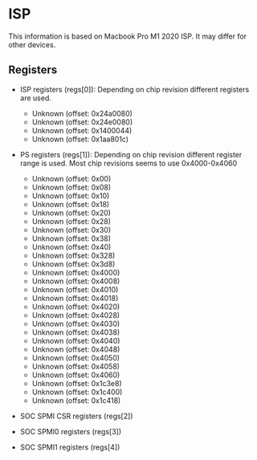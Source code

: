# ISP 
This information is based on Macbook Pro M1 2020 ISP. It may differ for other devices.

## Registers 

- ISP registers (regs[0]): Depending on chip revision different registers are used.
    - Unknown (offset: 0x24a0080)
    - Unknown (offset: 0x24e0080)
    - Unknown (offset: 0x1400044)
    - Unknown (offset: 0x1aa801c)

- PS registers (regs[1]): Depending on chip revision different register range is used. Most chip revisions seems to use 0x4000-0x4060
    - Unknown (offset: 0x00)
    - Unknown (offset: 0x08)
    - Unknown (offset: 0x10)
    - Unknown (offset: 0x18) 
    - Unknown (offset: 0x20)
    - Unknown (offset: 0x28)
    - Unknown (offset: 0x30)
    - Unknown (offset: 0x38)
    - Unknown (offset: 0x40) 
    - Unknown (offset: 0x328)
    - Unknown (offset: 0x3d8)      
    - Unknown (offset: 0x4000) 
    - Unknown (offset: 0x4008)
    - Unknown (offset: 0x4010)
    - Unknown (offset: 0x4018)
    - Unknown (offset: 0x4020)
    - Unknown (offset: 0x4028)
    - Unknown (offset: 0x4030)
    - Unknown (offset: 0x4038)
    - Unknown (offset: 0x4040)
    - Unknown (offset: 0x4048)
    - Unknown (offset: 0x4050)
    - Unknown (offset: 0x4058)
    - Unknown (offset: 0x4060)
    - Unknown (offset: 0x1c3e8)
    - Unknown (offset: 0x1c400)
    - Unknown (offset: 0x1c418)   
- SOC SPMI CSR registers (regs[2])
- SOC SPMI0 registers (regs[3])
- SOC SPMI1 registers (regs[4])



